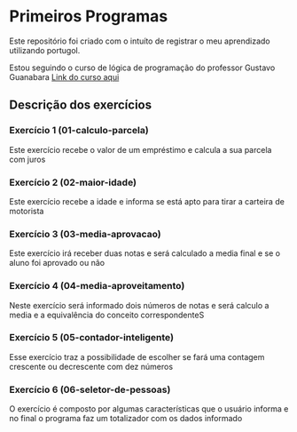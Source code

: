 # Primeiros Programas
Este repositório foi criado com o intuíto de registrar o meu aprendizado utilizando portugol.

Estou seguindo o curso de lógica de programação do professor Gustavo Guanabara [Link do curso aqui](https://www.youtube.com/watch?v=8mei6uVttho&list=PLHz_AreHm4dmSj0MHol_aoNYCSGFqvfXV)

## Descrição dos exercícios
### Exercício 1 (01-calculo-parcela)
Este exercício recebe o valor de um empréstimo e calcula a sua parcela com juros

### Exercício 2 (02-maior-idade)
Este exercício recebe a idade e informa se está apto para tirar a carteira de motorista

### Exercício 3 (03-media-aprovacao)
Este exercício irá receber duas notas e será calculado a media final e se o aluno foi aprovado ou não

### Exercício 4 (04-media-aproveitamento)
Neste exercício será informado dois números de notas e será calculo a media e a equivalência do conceito correspondenteS

### Exercício 5 (05-contador-inteligente)
Esse exercício traz a possibilidade de escolher se fará uma contagem crescente ou decrescente com dez números

### Exercício 6 (06-seletor-de-pessoas)
O exercício é composto por algumas características que o usuário informa e no final o programa faz um totalizador com os dados informado